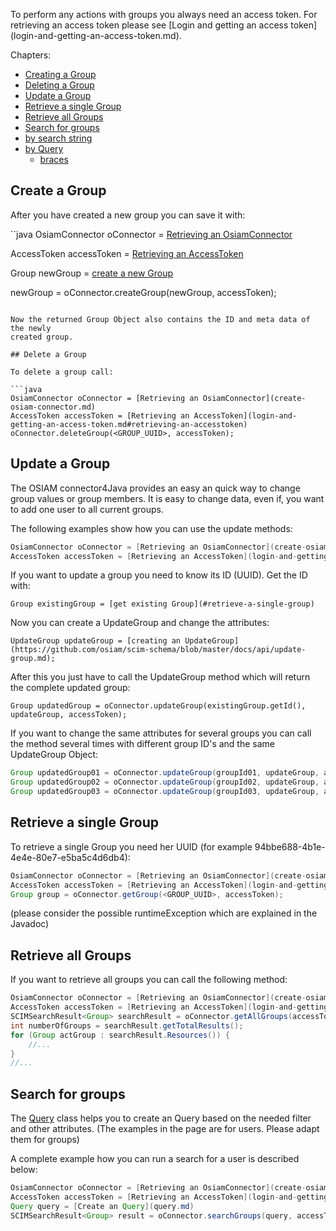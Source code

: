 To perform any actions with groups you always need an access token. For
retrieving an access token please see [Login and getting an access token]
(login-and-getting-an-access-token.md).

Chapters:
- [Creating a Group](#create-a-group)
- [Deleting a Group](#delete-a-group)
- [Update a Group](#update-a-group)
- [Retrieve a single Group](#retrieve-a-single-group)
- [Retrieve all Groups](#retrieve-all-groups)
- [Search for groups](#search-for-groups)
 - [by search string](#search-for-groups-by-search-string)
 - [by Query](#search-for-groups-by-query)
      - [braces](#braces)

## Create a Group

After you have created a new group you can save it with:

``java
OsiamConnector oConnector = [Retrieving an OsiamConnector](create-osiam-connector.md)

AccessToken accessToken = [Retrieving an AccessToken](login-and-getting-an-access-token.md#retrieving-an-accesstoken)

Group newGroup = [create a new Group](#group)

newGroup = oConnector.createGroup(newGroup, accessToken);
```

Now the returned Group Object also contains the ID and meta data of the newly
created group.

## Delete a Group

To delete a group call:

```java
OsiamConnector oConnector = [Retrieving an OsiamConnector](create-osiam-connector.md)
AccessToken accessToken = [Retrieving an AccessToken](login-and-getting-an-access-token.md#retrieving-an-accesstoken)
oConnector.deleteGroup(<GROUP_UUID>, accessToken);
```

## Update a Group

The OSIAM connector4Java provides an easy an quick way to change group values or group members.
It is easy to change data, even if, you want to add one user to all current groups.

The following examples show how you can use the update methods:

```java
OsiamConnector oConnector = [Retrieving an OsiamConnector](create-osiam-connector.md)
AccessToken accessToken = [Retrieving an AccessToken](login-and-getting-an-access-token.md#retrieving-an-accesstoken)
```

If you want to update a group you need to know its ID (UUID). Get the ID with:

    Group existingGroup = [get existing Group](#retrieve-a-single-group)

Now you can create a UpdateGroup and change the attributes:

    UpdateGroup updateGroup = [creating an UpdateGroup](https://github.com/osiam/scim-schema/blob/master/docs/api/update-group.md);

After this you just have to call the UpdateGroup method which will return the
complete updated group:

    Group updatedGroup = oConnector.updateGroup(existingGroup.getId(), updateGroup, accessToken);

If you want to change the same attributes for several groups you can call the
method several times with different group ID's and the same UpdateGroup Object:


```java
Group updatedGroup01 = oConnector.updateGroup(groupId01, updateGroup, accessToken);
Group updatedGroup02 = oConnector.updateGroup(groupId02, updateGroup, accessToken);
Group updatedGroup03 = oConnector.updateGroup(groupId03, updateGroup, accessToken);
```

## Retrieve a single Group
   
To retrieve a single Group you need her UUID (for example
94bbe688-4b1e-4e4e-80e7-e5ba5c4d6db4):

```java
OsiamConnector oConnector = [Retrieving an OsiamConnector](create-osiam-connector.md)
AccessToken accessToken = [Retrieving an AccessToken](login-and-getting-an-access-token.md#retrieving-an-accesstoken)
Group group = oConnector.getGroup(<GROUP_UUID>, accessToken);
```
(please consider the possible runtimeException which are explained in the
Javadoc)

## Retrieve all Groups

If you want to retrieve all groups you can call the following method:

```java
OsiamConnector oConnector = [Retrieving an OsiamConnector](create-osiam-connector.md)
AccessToken accessToken = [Retrieving an AccessToken](login-and-getting-an-access-token.md#retrieving-an-accesstoken)
SCIMSearchResult<Group> searchResult = oConnector.getAllGroups(accessToken);
int numberOfGroups = searchResult.getTotalResults();
for (Group actGroup : searchResult.Resources()) {
	//...
}
//...
```

## Search for groups

The [Query](query.md) class helps you
to create an Query based on the needed filter and other attributes. (The
examples in the page are for users. Please adapt them for groups)

A complete example how you can run a search for a user is described below:

```java
OsiamConnector oConnector = [Retrieving an OsiamConnector](create-osiam-connector.md)
AccessToken accessToken = [Retrieving an AccessToken](login-and-getting-an-access-token.md#retrieving-an-accesstoken)
Query query = [Create an Query](query.md)
SCIMSearchResult<Group> result = oConnector.searchGroups(query, accessToken);
```

